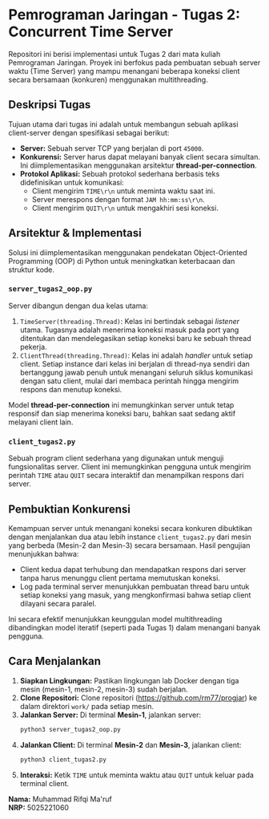 # Pemrograman Jaringan - Tugas 2: Concurrent Time Server

Repositori ini berisi implementasi untuk Tugas 2 dari mata kuliah Pemrograman Jaringan. Proyek ini berfokus pada pembuatan sebuah server waktu (Time Server) yang mampu menangani beberapa koneksi client secara bersamaan (konkuren) menggunakan multithreading.

## Deskripsi Tugas

Tujuan utama dari tugas ini adalah untuk membangun sebuah aplikasi client-server dengan spesifikasi sebagai berikut:
-   **Server:** Sebuah server TCP yang berjalan di port `45000`.
-   **Konkurensi:** Server harus dapat melayani banyak client secara simultan. Ini diimplementasikan menggunakan arsitektur **thread-per-connection**.
-   **Protokol Aplikasi:** Sebuah protokol sederhana berbasis teks didefinisikan untuk komunikasi:
    -   Client mengirim `TIME\r\n` untuk meminta waktu saat ini.
    -   Server merespons dengan format `JAM hh:mm:ss\r\n`.
    -   Client mengirim `QUIT\r\n` untuk mengakhiri sesi koneksi.

## Arsitektur & Implementasi

Solusi ini diimplementasikan menggunakan pendekatan Object-Oriented Programming (OOP) di Python untuk meningkatkan keterbacaan dan struktur kode.

### `server_tugas2_oop.py`
Server dibangun dengan dua kelas utama:
1.  `TimeServer(threading.Thread)`: Kelas ini bertindak sebagai *listener* utama. Tugasnya adalah menerima koneksi masuk pada port yang ditentukan dan mendelegasikan setiap koneksi baru ke sebuah thread pekerja.
2.  `ClientThread(threading.Thread)`: Kelas ini adalah *handler* untuk setiap client. Setiap instance dari kelas ini berjalan di thread-nya sendiri dan bertanggung jawab penuh untuk menangani seluruh siklus komunikasi dengan satu client, mulai dari membaca perintah hingga mengirim respons dan menutup koneksi.

Model **thread-per-connection** ini memungkinkan server untuk tetap responsif dan siap menerima koneksi baru, bahkan saat sedang aktif melayani client lain.

### `client_tugas2.py`
Sebuah program client sederhana yang digunakan untuk menguji fungsionalitas server. Client ini memungkinkan pengguna untuk mengirim perintah `TIME` atau `QUIT` secara interaktif dan menampilkan respons dari server.

## Pembuktian Konkurensi

Kemampuan server untuk menangani koneksi secara konkuren dibuktikan dengan menjalankan dua atau lebih instance `client_tugas2.py` dari mesin yang berbeda (Mesin-2 dan Mesin-3) secara bersamaan. Hasil pengujian menunjukkan bahwa:
-   Client kedua dapat terhubung dan mendapatkan respons dari server tanpa harus menunggu client pertama memutuskan koneksi.
-   Log pada terminal server menunjukkan pembuatan thread baru untuk setiap koneksi yang masuk, yang mengkonfirmasi bahwa setiap client dilayani secara paralel.

Ini secara efektif menunjukkan keunggulan model multithreading dibandingkan model iteratif (seperti pada Tugas 1) dalam menangani banyak pengguna.

## Cara Menjalankan

1.  **Siapkan Lingkungan:** Pastikan lingkungan lab Docker dengan tiga mesin (mesin-1, mesin-2, mesin-3) sudah berjalan.
2.  **Clone Repositori:** Clone repositori (https://github.com/rm77/progjar) ke dalam direktori `work/` pada setiap mesin.
3.  **Jalankan Server:** Di terminal **Mesin-1**, jalankan server:
    ```bash
    python3 server_tugas2_oop.py
    ```
4.  **Jalankan Client:** Di terminal **Mesin-2** dan **Mesin-3**, jalankan client:
    ```bash
    python3 client_tugas2.py
    ```
5.  **Interaksi:** Ketik `TIME` untuk meminta waktu atau `QUIT` untuk keluar pada terminal client.

**Nama:** Muhammad Rifqi Ma'ruf  
**NRP:** 5025221060  
